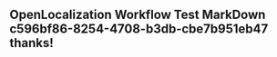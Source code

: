 <properties
ms.topic="hero-topic1"
ms.test1="hero-topic"
ms.test2="test"/>

## OpenLocalization Workflow Test MarkDown c596bf86-8254-4708-b3db-cbe7b951eb47 thanks!
